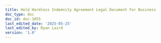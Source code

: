 ```yaml
---
title: Hold Harmless Indemnity Agreement Legal Document For Business
doc_type: doc
doc_id: doc-1055
last_edited_date: '2025-05-25'
last_edited_by: Ryan Laird
version: '1.0'
---
```



